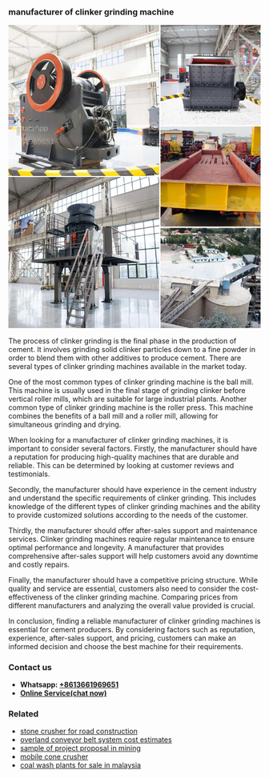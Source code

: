 <h3>manufacturer of clinker grinding machine</h3><img src='1706753842.jpg' alt=''><p>The process of clinker grinding is the final phase in the production of cement. It involves grinding solid clinker particles down to a fine powder in order to blend them with other additives to produce cement. There are several types of clinker grinding machines available in the market today.</p><p>One of the most common types of clinker grinding machine is the ball mill. This machine is usually used in the final stage of grinding clinker before vertical roller mills, which are suitable for large industrial plants. Another common type of clinker grinding machine is the roller press. This machine combines the benefits of a ball mill and a roller mill, allowing for simultaneous grinding and drying.</p><p>When looking for a manufacturer of clinker grinding machines, it is important to consider several factors. Firstly, the manufacturer should have a reputation for producing high-quality machines that are durable and reliable. This can be determined by looking at customer reviews and testimonials.</p><p>Secondly, the manufacturer should have experience in the cement industry and understand the specific requirements of clinker grinding. This includes knowledge of the different types of clinker grinding machines and the ability to provide customized solutions according to the needs of the customer.</p><p>Thirdly, the manufacturer should offer after-sales support and maintenance services. Clinker grinding machines require regular maintenance to ensure optimal performance and longevity. A manufacturer that provides comprehensive after-sales support will help customers avoid any downtime and costly repairs.</p><p>Finally, the manufacturer should have a competitive pricing structure. While quality and service are essential, customers also need to consider the cost-effectiveness of the clinker grinding machine. Comparing prices from different manufacturers and analyzing the overall value provided is crucial.</p><p>In conclusion, finding a reliable manufacturer of clinker grinding machines is essential for cement producers. By considering factors such as reputation, experience, after-sales support, and pricing, customers can make an informed decision and choose the best machine for their requirements.</p><h3>Contact us</h3><ul><li><strong>Whatsapp:&nbsp;<a href="https://wa.me/8613661969651">+8613661969651</a></strong></li><li><a href="https://swt.shibang-china.com/?git&amp;zhl&amp;manufacturer of clinker grinding machine"><strong>Online Service(chat now)</strong></a></li></ul><h3>Related</h3><ul><li><a href='stone crusher for road construction.md'>stone crusher for road construction</a></li><li><a href='overland conveyor belt system cost estimates.md'>overland conveyor belt system cost estimates</a></li><li><a href='sample of project proposal in mining.md'>sample of project proposal in mining</a></li><li><a href='mobile cone crusher.md'>mobile cone crusher</a></li><li><a href='coal wash plants for sale in malaysia.md'>coal wash plants for sale in malaysia</a></li></ul>